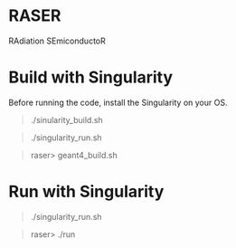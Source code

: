 # RASER 
RAdiation SEmiconductoR 




# Build with Singularity 

Before running the code, install the Singularity on your OS. 

> ./sinularity_build.sh  

> ./singularity_run.sh 

> raser> geant4_build.sh 



# Run with Singularity 

> ./singularity_run.sh 

> raser> ./run 


